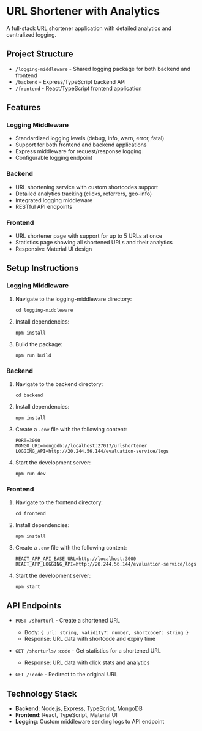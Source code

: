 # URL Shortener with Analytics

A full-stack URL shortener application with detailed analytics and centralized logging.

## Project Structure

- `/logging-middleware` - Shared logging package for both backend and frontend
- `/backend` - Express/TypeScript backend API
- `/frontend` - React/TypeScript frontend application

## Features

### Logging Middleware

- Standardized logging levels (debug, info, warn, error, fatal)
- Support for both frontend and backend applications
- Express middleware for request/response logging
- Configurable logging endpoint

### Backend

- URL shortening service with custom shortcodes support
- Detailed analytics tracking (clicks, referrers, geo-info)
- Integrated logging middleware
- RESTful API endpoints

### Frontend

- URL shortener page with support for up to 5 URLs at once
- Statistics page showing all shortened URLs and their analytics
- Responsive Material UI design

## Setup Instructions

### Logging Middleware

1. Navigate to the logging-middleware directory:

   ```
   cd logging-middleware
   ```

2. Install dependencies:

   ```
   npm install
   ```

3. Build the package:
   ```
   npm run build
   ```

### Backend

1. Navigate to the backend directory:

   ```
   cd backend
   ```

2. Install dependencies:

   ```
   npm install
   ```

3. Create a `.env` file with the following content:

   ```
   PORT=3000
   MONGO_URI=mongodb://localhost:27017/urlshortener
   LOGGING_API=http://20.244.56.144/evaluation-service/logs
   ```

4. Start the development server:
   ```
   npm run dev
   ```

### Frontend

1. Navigate to the frontend directory:

   ```
   cd frontend
   ```

2. Install dependencies:

   ```
   npm install
   ```

3. Create a `.env` file with the following content:

   ```
   REACT_APP_API_BASE_URL=http://localhost:3000
   REACT_APP_LOGGING_API=http://20.244.56.144/evaluation-service/logs
   ```

4. Start the development server:
   ```
   npm start
   ```

## API Endpoints

- `POST /shorturl` - Create a shortened URL

  - Body: `{ url: string, validity?: number, shortcode?: string }`
  - Response: URL data with shortcode and expiry time

- `GET /shorturls/:code` - Get statistics for a shortened URL

  - Response: URL data with click stats and analytics

- `GET /:code` - Redirect to the original URL

## Technology Stack

- **Backend**: Node.js, Express, TypeScript, MongoDB
- **Frontend**: React, TypeScript, Material UI
- **Logging**: Custom middleware sending logs to API endpoint
